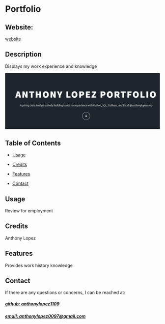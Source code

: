 # Portfolio


## Website: 
[website](https://anthonylopez1109.github.io/Anthonys-Portfolio/)

## Description
Displays my work experience and knowledge 

![app_image](images/main.jpeg)

## Table of Contents

- [Usage](#usage)
- [Credits](#credits)

- [Features](#features)

- [Contact](#contact)



## Usage
Review for employment

## Credits
Anthony Lopez



## Features
Provides work history knowledge



## Contact
If there are any questions or concerns, I can be reached at:
##### [github: anthonylopez1109](https://github.com/anthonylopez1109)
##### [email: anthonylopez0097@gmail.com](mailto:anthonylopez0097@gmail.com)
